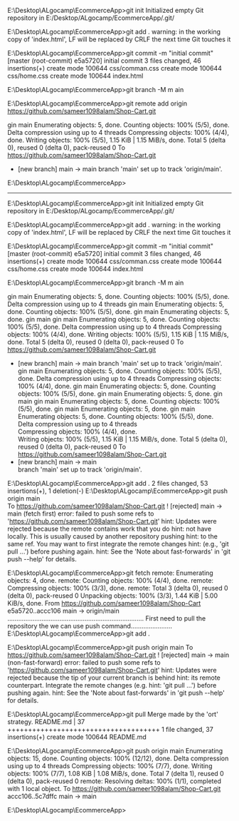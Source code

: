 E:\Desktop\ALgocamp\EcommerceApp>git init
Initialized empty Git repository in E:/Desktop/ALgocamp/EcommerceApp/.git/

E:\Desktop\ALgocamp\EcommerceApp>git add .
warning: in the working copy of 'index.html', LF will be replaced by CRLF the next time Git touches it

E:\Desktop\ALgocamp\EcommerceApp>git commit -m "initial commit"
[master (root-commit) e5a5720] initial commit
 3 files changed, 46 insertions(+)
 create mode 100644 css/comman.css
 create mode 100644 css/home.css
 create mode 100644 index.html

E:\Desktop\ALgocamp\EcommerceApp>git branch -M m
ain 

E:\Desktop\ALgocamp\EcommerceApp>git remote add origin https://github.com/sameer1098alam/Shop-Cart.git

gin main
Enumerating objects: 5, done.
Counting objects: 100% (5/5), done.
Delta compression using up to 4 threads
Compressing objects: 100% (4/4), done.
Writing objects: 100% (5/5), 1.15 KiB | 1.15 MiB/s, done.
Total 5 (delta 0), reused 0 (delta 0), pack-reused 0
To https://github.com/sameer1098alam/Shop-Cart.git 
 * [new branch]      main -> main
branch 'main' set up to track 'origin/main'.       

E:\Desktop\ALgocamp\EcommerceApp>

______________________________________________________________________________________________________________

E:\Desktop\ALgocamp\EcommerceApp>git init
Initialized empty Git repository in E:/Desktop/ALgocamp/EcommerceApp/.git/

E:\Desktop\ALgocamp\EcommerceApp>git add .
warning: in the working copy of 'index.html', LF will be replaced by CRLF the next time Git touches it

E:\Desktop\ALgocamp\EcommerceApp>git commit -m "initial commit"
[master (root-commit) e5a5720] initial commit
 3 files changed, 46 insertions(+)
 create mode 100644 css/comman.css
 create mode 100644 css/home.css
 create mode 100644 index.html

E:\Desktop\ALgocamp\EcommerceApp>git branch -M m
ain 

gin main
Enumerating objects: 5, done.
Counting objects: 100% (5/5), done.
Delta compression using up to 4 threads
gin main
Enumerating objects: 5, done.
Counting objects: 100% (5/5), done.
gin main
Enumerating objects: 5, done.
gin main
gin main
Enumerating objects: 5, done.
Counting objects: 100% (5/5), done.
Delta compression using up to 4 threads
Compressing objects: 100% (4/4), done.
Writing objects: 100% (5/5), 1.15 KiB | 1.15 MiB/s, done.
Total 5 (delta 0), reused 0 (delta 0), pack-reused 0
To https://github.com/sameer1098alam/Shop-Cart.git
 * [new branch]      main -> main
branch 'main' set up to track 'origin/main'.
gin main
Enumerating objects: 5, done.
Counting objects: 100% (5/5), done.
Delta compression using up to 4 threads
Compressing objects: 100% (4/4), done.
gin main
Enumerating objects: 5, done.
Counting objects: 100% (5/5), done.
gin main
Enumerating objects: 5, done.
gin main
gin main
Enumerating objects: 5, done.
Counting objects: 100% (5/5), done.
gin main
Enumerating objects: 5, done.
gin main
Enumerating objects: 5, done.
Counting objects: 100% (5/5), done.      
Delta compression using up to 4 threads  
Compressing objects: 100% (4/4), done.   
Writing objects: 100% (5/5), 1.15 KiB | 1.15 MiB/s, done.
Total 5 (delta 0), reused 0 (delta 0), pack-reused 0
To https://github.com/sameer1098alam/Shop-Cart.git
 * [new branch]      main -> main        
branch 'main' set up to track 'origin/main'.

E:\Desktop\ALgocamp\EcommerceApp>git add .
 2 files changed, 53 insertions(+), 1 deletion(-)
E:\Desktop\ALgocamp\EcommerceApp>git push origin main  
To https://github.com/sameer1098alam/Shop-Cart.git
 ! [rejected]        main -> main (fetch first)
error: failed to push some refs to 'https://github.com/sameer1098alam/Shop-Cart.git'
hint: Updates were rejected because the remote contains work that you do
hint: not have locally. This is usually caused by another repository pushing
hint: to the same ref. You may want to first integrate the remote changes
hint: (e.g., 'git pull ...') before pushing again.
hint: See the 'Note about fast-forwards' in 'git push --help' for details.

E:\Desktop\ALgocamp\EcommerceApp>git fetch 
remote: Enumerating objects: 4, done.
remote: Counting objects: 100% (4/4), done.
remote: Compressing objects: 100% (3/3), done.
remote: Total 3 (delta 0), reused 0 (delta 0), pack-reused 0
Unpacking objects: 100% (3/3), 1.44 KiB | 5.00 KiB/s, done.
From https://github.com/sameer1098alam/Shop-Cart
   e5a5720..accc106  main       -> origin/main
............................................................................ First need to pull the repository the  we can use push command.......................
E:\Desktop\ALgocamp\EcommerceApp>git add .

E:\Desktop\ALgocamp\EcommerceApp>git push origin main
To https://github.com/sameer1098alam/Shop-Cart.git
 ! [rejected]        main -> main (non-fast-forward)
error: failed to push some refs to 'https://github.com/sameer1098alam/Shop-Cart.git'
hint: Updates were rejected because the tip of your current branch is behind
hint: its remote counterpart. Integrate the remote changes (e.g.
hint: 'git pull ...') before pushing again.
hint: See the 'Note about fast-forwards' in 'git push --help' for details.

E:\Desktop\ALgocamp\EcommerceApp>git pull
Merge made by the 'ort' strategy.
 README.md | 37 +++++++++++++++++++++++++++++++++++++
 1 file changed, 37 insertions(+)
 create mode 100644 README.md

E:\Desktop\ALgocamp\EcommerceApp>git push origin main
Enumerating objects: 15, done.
Counting objects: 100% (12/12), done.
Delta compression using up to 4 threads
Compressing objects: 100% (7/7), done.
Writing objects: 100% (7/7), 1.08 KiB | 1.08 MiB/s, done.
Total 7 (delta 1), reused 0 (delta 0), pack-reused 0
remote: Resolving deltas: 100% (1/1), completed with 1 local object.
To https://github.com/sameer1098alam/Shop-Cart.git
   accc106..5c7dffc  main -> main

E:\Desktop\ALgocamp\EcommerceApp>







